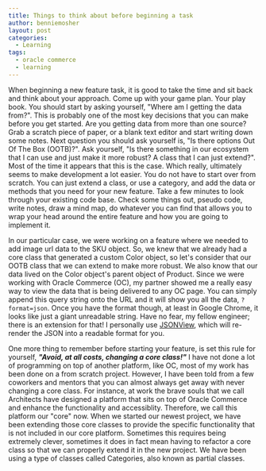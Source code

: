 ```yaml
---
title: Things to think about before beginning a task
author: benniemosher
layout: post
categories:
  - Learning
tags:
  - oracle commerce
  - learning
---
```


When beginning a new feature task, it is good to take the time and sit back and think about your approach. Come up with your game plan. Your play book. You should start by asking yourself, "Where am I getting the data from?". This is probably one of the most key decisions that you can make before you get started. Are you getting data from more than one source? Grab a scratch piece of paper, or a blank text editor and start writing down some notes. Next question you should ask yourself is, "Is there options Out Of The Box (OOTB)?". Ask yourself, "Is there something in our ecosystem that I can use and just make it more robust? A class that I can just extend?". Most of the time it appears that this is the case. Which really, ultimately seems to make development a lot easier. You do not have to start over from scratch. You can just extend a class, or use a category, and add the data or methods that you need for your new feature. Take a few minutes to look through your existing code base. Check some things out, pseudo code, write notes, draw a mind map, do whatever you can find that allows you to wrap your head around the entire feature and how you are going to implement it.

In our particular case, we were working on a feature where we needed to add image url data to the SKU object. So, we knew that we already had a core class that generated a custom Color object, so let's consider that our OOTB class that we can extend to make more robust. We also know that our data lived on the Color object's parent object of Product. Since we were working with Oracle Commerce (OC), my partner showed me a really easy way to view the data that is being delivered to any OC page. You can simply append this query string onto the URL and it will show you all the data, `?format=json`. Once you have the format though, at least in Google Chrome, it looks like just a giant unreadable string. Have no fear, my fellow engineer; there is an extension for that! I personally use [JSONView](https://chrome.google.com/webstore/detail/jsonview/chklaanhfefbnpoihckbnefhakgolnmc), which will re-render the JSON into a readable format for you.

One more thing to remember before starting your feature, is set this rule for yourself, ***"Avoid, at all costs, changing a core class!"*** I have not done a lot of programming on top of another platform, like OC, most of my work has been done on a from scratch project. However, I have been told from a few coworkers and mentors that you can almost always get away with never changing a core class. For instance, at work the brave souls that we call Architects have designed a platform that sits on top of Oracle Commerce and enhance the functionality and accessiblity. Therefore, we call this platform our "core" now. When we started our newest project, we have been extending those core classes to provide the specific functionality that is not included in our core platform. Sometimes this requires being extremely clever, sometimes it does in fact mean having to refactor a core class so that we can properly extend it in the new project. We have been using a type of classes called Categories, also known as partial classes.
